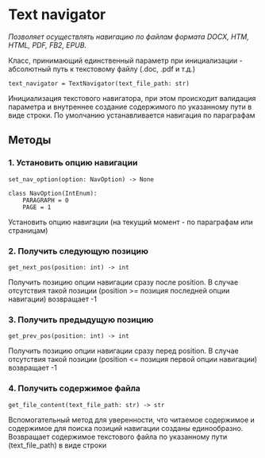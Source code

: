 # Text navigator

_Позволяет осуществлять навигацию по файлам формата DOCX, HTM, HTML, PDF, FB2, EPUB._

Класс, принимающий единственный параметр при инициализации - абсолютный путь к текстовому файлу (.doc, .pdf и т.д.)

```
text_navigator = TextNavigator(text_file_path: str)
```
Инициализация текстового навигатора, при этом происходит валидация параметра
и внутреннее создание содержимого по указанному пути в виде строки. По умолчанию
устанавливается навигация по параграфам

## Методы

### 1. Установить опцию навигации
```
set_nav_option(option: NavOption) -> None
```
```
class NavOption(IntEnum):
    PARAGRAPH = 0
    PAGE = 1
```
Установить опцию навигации (на текущий момент - по параграфам или страницам)
### 2. Получить следующую позицию
```
get_next_pos(position: int) -> int
```
Получить позицию опции навигации сразу после position.
В случае отсутствия такой позиции (position >= позиция
последней опции навигации) возвращает -1
### 3. Получить предыдущую позицию
```
get_prev_pos(position: int) -> int
```
Получить позицию опции навигации сразу перед position.
В случае отсутствия такой позиции (position <= позиция
первой опции навигации) возвращает -1
### 4. Получить содержимое файла
```
get_file_content(text_file_path: str) -> str
```
Вспомогательный метод для уверенности, что читаемое содержимое
и содержимое для поиска позиций навигации созданы единообразно.
Возвращает содержимое текстового файла по указанному пути 
(text_file_path) в виде строки